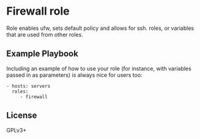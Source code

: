 Firewall role
=============

Role enables ufw, sets default policy and allows for ssh.
roles, or variables that are used from other roles.

Example Playbook
----------------

Including an example of how to use your role (for instance, with
variables passed in as parameters) is always nice for users too:

    - hosts: servers
      roles:
         - firewall

License
-------

GPLv3+
